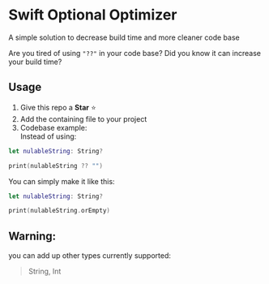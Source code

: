 # Swift Optional Optimizer
A simple solution to decrease build time and more cleaner code base

Are you tired of using `"??"` in your code base? 
Did you know it can increase your build time?

## Usage
1. Give this repo a **Star** ⭐️
2. Add the containing file to your project
3. Codebase example: <br />
Instead of using:
``` swift
let nulableString: String?

print(nulableString ?? "")
```

You can simply make it like this:

``` swift
let nulableString: String?

print(nulableString.orEmpty)
```

## Warning: 
you can add up other types currently supported: 
> String, Int
